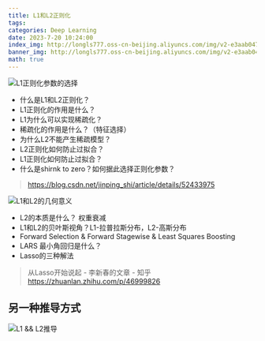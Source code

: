 ```yaml
---
title: L1和L2正则化
tags: 
categories: Deep Learning
date: 2023-7-20 10:24:00
index_img: http://longls777.oss-cn-beijing.aliyuncs.com/img/v2-e3aab047113ebd0b3dfb6ec014059e64_1440w.webp
banner_img: http://longls777.oss-cn-beijing.aliyuncs.com/img/v2-e3aab047113ebd0b3dfb6ec014059e64_1440w.webp
math: true
---
```


![L1正则化参数的选择](http://longls777.oss-cn-beijing.aliyuncs.com/img/aHR0cDovL2ltZy5ibG9nLmNzZG4ubmV0LzIwMTYwOTA0MTg0ODAyNjY4)

- 什么是L1和L2正则化？
- L1正则化的作用是什么？
- L1为什么可以实现稀疏化？
- 稀疏化的作用是什么？（特征选择）
- 为什么L2不能产生稀疏模型？
- L2正则化如何防止过拟合？
- L1正则化如何防止过拟合？
- 什么是shirnk to zero？如何据此选择正则化参数？

> https://blog.csdn.net/jinping_shi/article/details/52433975



![L1和L2的几何意义](http://longls777.oss-cn-beijing.aliyuncs.com/img/v2-e3aab047113ebd0b3dfb6ec014059e64_1440w.webp)

- L2的本质是什么？ 权重衰减
- L1和L2的贝叶斯视角？L1-拉普拉斯分布，L2-高斯分布
- Forward Selection & Forward Stagewise & Least Squares Boosting
- LARS 最小角回归是什么？
- Lasso的三种解法

> 从Lasso开始说起 - 李新春的文章 - 知乎 https://zhuanlan.zhihu.com/p/46999826



## 另一种推导方式

![L1 && L2推导](http://longls777.oss-cn-beijing.aliyuncs.com/img/image-20230731122735734.png)